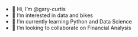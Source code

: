 - 👋 Hi, I’m @gary-curtis
- 👀 I’m interested in data and bikes
- 🌱 I’m currently learning Python and Data Science
- 💞️ I’m looking to collaborate on Financial Analysis

<!---
gary-curtis/gary-curtis is a ✨ special ✨ repository because its `README.md` (this file) appears on your GitHub profile.
You can click the Preview link to take a look at your changes.
--->
